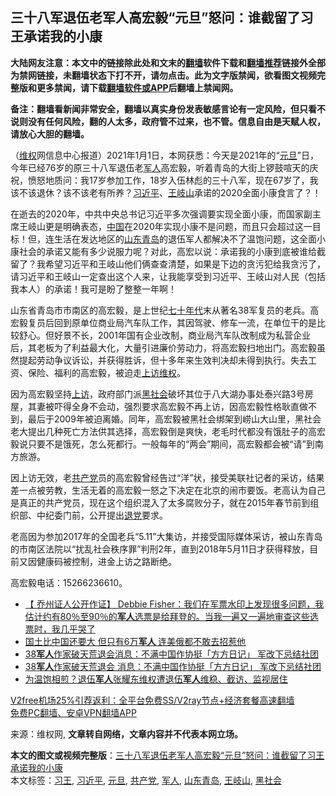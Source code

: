  <h2>三十八军退伍老军人高宏毅&#8220;元旦&#8221;怒问&#65306;谁截留了习王承诺我的小康</h2> <p class="notice"><b>大陆网友注意：本文中的链接除此处和文末的<a href="https://github.com/bannedbook/fanqiang" >翻墙</a>软件下载和<a href="https://github.com/killgcd/justmysocks/blob/master/README.md">翻墙推荐</a>链接外全部为禁网链接，未翻墙状态下打不开，请勿点击。此为文字版禁闻，欲看图文视频完整版和更多禁闻，请下载<a href="https://github.com/bannedbook/fanqiang">翻墙软件或APP</a>后翻墙上禁闻网。</p><p>备注：翻墙看新闻非常安全，翻墙以真实身份发表敏感言论有一定风险，但只看不说则没有任何风险，翻的人太多，政府管不过来，也不管。信息自由是天赋人权，请放心大胆的翻墙。</b></p>  <div class="entry">  <p></p> <p>&#65288;<span class='wp_keywordlink_affiliate'><a href="https://www.bannedbook.org/bnews/weiquan/" title="维权" target="_blank">维权</a></span>网信息中心报道&#65289;2021年1月1日&#65292;本网获悉&#65306;今天是2021年的&#8220;<a href="https://www.bannedbook.org/bnews/tag/%e5%85%83%e6%97%a6/" class="st_tag internal_tag" rel="tag" title="标签 元旦 下的日志">元旦</a>&#8221;日&#65292;今年已经76岁的原三十八军退伍老<a href="https://www.bannedbook.org/bnews/tag/%e5%86%9b%e4%ba%ba/" class="st_tag internal_tag" rel="tag" title="标签 军人 下的日志">军人</a>高宏毅&#65292;听着青岛的大街上锣鼓喧天的庆祝&#65292;愤怒地质问&#65306;我17岁参加工作&#65292;18岁入伍林彪的三十八军&#65292;现在67岁了&#65292;我该不该退休&#65311;该不该老有所养&#65311;<a href="https://www.bannedbook.org/bnews/tag/%e4%b9%a0%e8%bf%91%e5%b9%b3/" class="st_tag internal_tag" rel="tag" title="标签 习近平 下的日志">习近平</a>&#12289;<a href="https://www.bannedbook.org/bnews/tag/%e7%8e%8b%e5%b2%90%e5%b1%b1/" class="st_tag internal_tag" rel="tag" title="标签 王岐山 下的日志">王岐山</a>承诺的2020全面小康食言了&#65311;&#65281;</p>  <p>在逝去的2020年&#65292;中共中央总书记习近平多次强调要实现全面小康&#65292;而国家副主席王岐山更是明确表态&#65292;<span class='wp_keywordlink_affiliate'><a href="https://www.bannedbook.org/" title="中国" target="_blank">中国</a></span>在2020年实现小康不是问题&#65292;而且只会超过这一目标&#65281;但&#65292;连生活在发达地区的<a href="https://www.bannedbook.org/bnews/tag/%E5%B1%B1%E4%B8%9C%E9%9D%92%E5%B2%9B/" class="st_tag internal_tag" rel="tag" title="标签 山东青岛 下的日志">山东青岛</a>的退伍军人都解决不了温饱问题&#65292;这全面小康社会的承诺又能有多少说服力呢&#65311;对此&#65292;高宏以说&#65306;承诺我的小康到底被谁给截留了&#65311;我希望习近平和王岐山他们俩查查清楚&#65292;如果是下边的贪污犯给我贪污了&#65292;请习近平和王岐山一定查出这个人来&#65292;让我能享受到习近平&#12289;王岐山对人民&#65288;包括我本人&#65289;的承诺&#65281;我可是盼了整整一年啊&#65281;</p> <p>山东省青岛市市南区的高宏毅&#65292;是上世纪<span class='wp_keywordlink'><a href="https://www.bannedbook.org/forum2/topic1112.html" title="北島、李陀主編： 七十年代" target="_blank">七十年代</a></span>末从著名38军复员的老兵&#12290;高宏毅复员后回到原单位商业局汽车队工作&#65292;其因驾驶&#12289;修车一流&#65292;在单位干的是比较舒心&#12290;但好景不长&#65292;2001年国有企业改制&#65292;商业局汽车队改制成为私营企业后&#65292;其老板为了利益最大化&#65292;大量引进廉价劳动力&#65292;将高宏毅扫地出门&#12290;高宏毅虽然提起劳动争议诉讼&#65292;并获得胜诉&#65292;但十多年来生效判决却未得到执行&#12290;失去工资&#12289;保险&#12289;福利的高宏毅&#65292;被迫走<span class='wp_keywordlink_affiliate'><a href="https://www.bannedbook.org/bnews/weiquan/" title="上访维权" target="_blank">上访维权</a></span>&#12290;</p>  <p>因为高宏毅坚持<span class='wp_keywordlink_affiliate'><a href="https://www.bannedbook.org/bnews/weiquan/" title="上访" target="_blank">上访</a></span>&#65292;政府部门派<a href="https://www.bannedbook.org/bnews/tag/%e9%bb%91%e7%a4%be%e4%bc%9a/" class="st_tag internal_tag" rel="tag" title="标签 黑社会 下的日志">黑社会</a>破坏其位于八大湖办事处泰兴路3号房屋&#65292;其妻被吓得全身不会动&#65292;强烈要求高宏毅不再上访&#65292;因高宏毅性格耿直做不到&#65292;最后于2009年被迫离婚&#12290;同年&#65292;高宏毅被黑社会绑架到崂山大山里&#65292;黑社会老大提出几种死亡方法供其选择&#65292;高宏毅倒是爽快&#65292;老毛时代都没有饿肚子的高宏毅说只要不是饿死&#65292;怎么死都行&#12290;一般每年的&#8220;两会&#8221;期间&#65292;高宏毅都会被&#8220;请&#8221;到南方旅游&#12290;</p> <p>因上访无效&#65292;老<a href="https://www.bannedbook.org/bnews/tag/%e5%85%b1%e4%ba%a7%e5%85%9a/" class="st_tag internal_tag" rel="tag" title="标签 共产党 下的日志">共产党</a>员的高宏毅曾经告过&#8220;洋&#8221;状&#65292;接受美联社记者的采访&#65292;结果差一点被劳教&#65292;生活无着的高宏毅一怒之下决定在北京的闹市要饭&#12290;老高认为自己是真正的共产党员&#65292;现在这个组织混入了太多腐败分子&#65292;就在2015年春节前到组织部&#12289;中纪委门前&#65292;公开提出<span class='wp_keywordlink'><a href="http://tuidang.epochtimes.com/" title="退党" rel="nofollow" target="_blank">退党</a></span>要求&#12290;</p>  <p>老高因为参加2017年的全国老兵&#8220;5.11&#8221;大集访&#65292;并接受国际媒体采访&#65292;被山东青岛的市南区法院以&#8220;扰乱社会秩序罪&#8221;判刑2年&#65292;直到2018年5月11日才获得释放&#65292;目前又因健康码被控制&#65292;进金上访之路断绝&#12290;</p> <p>高宏毅电话&#65306;15266236610&#12290;</p>  <p></p> <ul class='op-related-articles' title='相关阅读'> <li><a href='https://www.bannedbook.org/bnews/bannedvideo/20201231/1458496.html' target='_blank'>【 乔州证人公开作证】 Debbie Fisher：我们在军票水印上发现很多问题，我估计约有80％至90％的<b>军人</b>选票是给拜登的。当我一遍又一遍地审查这些选票时，我几乎哭了</a></li> <li><a href='https://www.bannedbook.org/bnews/funmedia/20201228/1456230.html' target='_blank'>国土比中国还要大 但只有6万<b>军人</b> 连美俄都不敢去招惹他</a></li> <li><a href='https://www.bannedbook.org/bnews/baitai/20201222/1452932.html' target='_blank'>38<b>军人</b>作家破天荒退会消息：不满中国作协挺「方方日记」 军改下忌结社团</a></li> <li><a href='https://www.bannedbook.org/bnews/headline/20201222/1452916.html' target='_blank'>38<b>军人</b>作家破天荒退会 消息：不满中国作协挺「方方日记」 军改下忌结社团</a></li> <li><a href='https://www.bannedbook.org/bnews/weiquan/20201219/1451174.html' target='_blank'>为温饱相煎&#65311;退伍<b>军人</b>张耀东维权遭退伍<b>军人</b>维稳&#12289;截访&#12289;监视居住</a></li> </ul> <p class="texttj"> <a href="https://www.bannedbook.org/forum23/topic22702.html" target="_blank">V2free机场25%引荐返利：全平台免费SS/V2ray节点+经济套餐高速翻墙</a><br/> <a href="https://github.com/bannedbook/fanqiang/wiki/%E7%A6%81%E9%97%BB%E7%BD%91%E5%AE%89%E5%8D%93%E7%BF%BB%E5%A2%99%E6%96%B0%E9%97%BBAPP" target="_blank">免费PC翻墙、安卓VPN翻墙APP</a></p><p>来源：维权网, <strong>文章转自网络，文章内容并不代表本网立场。</strong></p><a name='sharetosocial'></a>       <div><b>本文的图文或视频完整版</b>：<a href='https://www.bannedbook.org/bnews/weiquan/20210101/1459266.html'>三十八军退伍老军人高宏毅&#8220;元旦&#8221;怒问&#65306;谁截留了习王承诺我的小康</a></div>  </div><!--END ENTRY--> <div class="postfooter"> <div>本文标签：<a href="https://www.bannedbook.org/bnews/tag/%e4%b9%a0%e7%8e%8b/" rel="tag">习王</a>, <a href="https://www.bannedbook.org/bnews/tag/%e4%b9%a0%e8%bf%91%e5%b9%b3/" rel="tag">习近平</a>, <a href="https://www.bannedbook.org/bnews/tag/%e5%85%83%e6%97%a6/" rel="tag">元旦</a>, <a href="https://www.bannedbook.org/bnews/tag/%e5%85%b1%e4%ba%a7%e5%85%9a/" rel="tag">共产党</a>, <a href="https://www.bannedbook.org/bnews/tag/%e5%86%9b%e4%ba%ba/" rel="tag">军人</a>, <a href="https://www.bannedbook.org/bnews/tag/%E5%B1%B1%E4%B8%9C%E9%9D%92%E5%B2%9B/" rel="tag">山东青岛</a>, <a href="https://www.bannedbook.org/bnews/tag/%e7%8e%8b%e5%b2%90%e5%b1%b1/" rel="tag">王岐山</a>, <a href="https://www.bannedbook.org/bnews/tag/%e9%bb%91%e7%a4%be%e4%bc%9a/" rel="tag">黑社会</a></div>  </div><!--END POSTFOOTER--> 